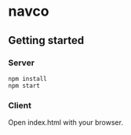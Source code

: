 # navco

## Getting started

### Server
```
npm install
npm start
```

### Client
Open index.html with your browser.
